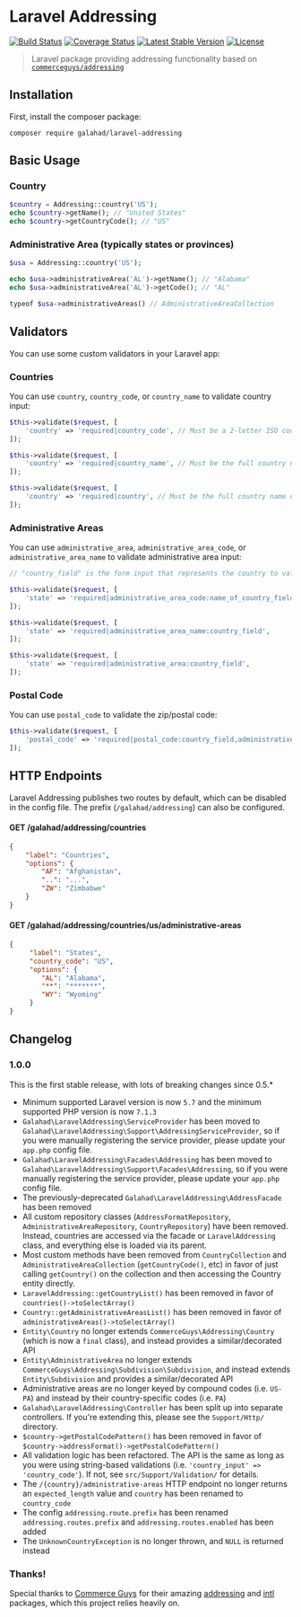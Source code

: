# Laravel Addressing

[![Build Status](https://travis-ci.org/glhd/laravel-addressing.svg)](https://travis-ci.org/glhd/laravel-addressing) [![Coverage Status](https://coveralls.io/repos/github/glhd/laravel-addressing/badge.svg?branch=master)](https://coveralls.io/github/glhd/laravel-addressing?branch=master) [![Latest Stable Version](https://poser.pugx.org/galahad/laravel-addressing/v/stable)](https://packagist.org/packages/galahad/laravel-addressing) [![License](https://poser.pugx.org/galahad/laravel-addressing/license)](https://packagist.org/packages/galahad/laravel-addressing)

> Laravel package providing addressing functionality based on [`commerceguys/addressing`](https://github.com/commerceguys/addressing)

## Installation

First, install the composer package:

```
composer require galahad/laravel-addressing
```

## Basic Usage

### Country

```php
$country = Addressing::country('US');
echo $country->getName(); // "United States"
echo $country->getCountryCode(); // "US"
```

### Administrative Area (typically states or provinces)

```php
$usa = Addressing::country('US');

echo $usa->administrativeArea('AL')->getName(); // "Alabama"
echo $usa->administrativeArea('AL')->getCode(); // "AL"

typeof $usa->administrativeAreas() // AdministrativeAreaCollection
```

## Validators

You can use some custom validators in your Laravel app:

### Countries

You can use `country`, `country_code`, or `country_name` to validate country input:

```php
$this->validate($request, [
    'country' => 'required|country_code', // Must be a 2-letter ISO code, such as "US"
]);

$this->validate($request, [
    'country' => 'required|country_name', // Must be the full country name, such as "United States"
]);

$this->validate($request, [
    'country' => 'required|country', // Must be the full country name or 2-letter ISO code
]);
```

### Administrative Areas

You can use `administrative_area`, `administrative_area_code`, or `administrative_area_name` to validate administrative area input:

```php
// "country_field" is the form input that represents the country to validate against

$this->validate($request, [
    'state' => 'required|administrative_area_code:name_of_country_field',
]);

$this->validate($request, [
    'state' => 'required|administrative_area_name:country_field',
]);

$this->validate($request, [
    'state' => 'required|administrative_area:country_field',
]);
```

### Postal Code

You can use `postal_code` to validate the zip/postal code:

```php
$this->validate($request, [
    'postal_code' => 'required|postal_code:country_field,administrative_area_field',
]);
```

## HTTP Endpoints

Laravel Addressing publishes two routes by default, which can be disabled in the config file.
The prefix (`/galahad/addressing`) can also be configured.

#### GET /galahad/addressing/countries
```json
{
    "label": "Countries",
    "options": {
        "AF": "Afghanistan",
        "..": "...",
        "ZW": "Zimbabwe"
    }
}
```

#### GET /galahad/addressing/countries/us/administrative-areas
```json
{
     "label": "States",
     "country_code": "US",
     "options": {
        "AL": "Alabama",
        "**": "*******",
        "WY": "Wyoming"
     }
}
```

## Changelog

### 1.0.0

This is the first stable release, with lots of breaking changes since 0.5.*

 - Minimum supported Laravel version is now `5.7` and the minimum supported PHP version is now `7.1.3`
 - `Galahad\LaravelAddressing\ServiceProvider` has been moved to `Galahad\LaravelAddressing\Support\AddressingServiceProvider`, so if you were manually registering the service provider, please update your `app.php` config file. 
 - `Galahad\LaravelAddressing\Facades\Addressing` has been moved to `Galahad\LaravelAddressing\Support\Facades\Addressing`, so if you were manually registering the service provider, please update your `app.php` config file.
 - The previously-deprecated `Galahad\LaravelAddressing\AddressFacade` has been removed 
 - All custom repository classes (`AddressFormatRepository`, `AdministrativeAreaRepository`, `CountryRepository`) have been removed. Instead, countries are accessed via the facade or `LaravelAddressing` class, and everything else is loaded via its parent.
 - Most custom methods have been removed from `CountryCollection` and `AdministrativeAreaCollection` (`getCountryCode()`, etc) in favor of just calling `getCountry()` on the collection and then accessing the Country entity directly.
 - `LaravelAddressing::getCountryList()` has been removed in favor of `countries()->toSelectArray()`
 - `Country::getAdministrativeAreasList()` has been removed in favor of `administrativeAreas()->toSelectArray()`
 - `Entity\Country` no longer extends `CommerceGuys\Addressing\Country` (which is now a `final` class), and instead provides a similar/decorated API
 - `Entity\AdministrativeArea` no longer extends `CommerceGuys\Addressing\Subdivision\Subdivision`, and instead extends `Entity\Subdivision` and provides a similar/decorated API
 - Administrative areas are no longer keyed by compound codes (i.e. `US-PA`) and instead by their country-specific codes (i.e. `PA`)
 - `Galahad\LaravelAddressing\Controller` has been split up into separate controllers. If you're extending this, please see the `Support/Http/` directory.
 - `$country->getPostalCodePattern()` has been removed in favor of `$country->addressFormat()->getPostalCodePattern()`
 - All validation logic has been refactored. The API is the same as long as you were using string-based validations (i.e. `'country_input' => 'country_code'`). If not, see `src/Support/Validation/` for details.
 - The `/{country}/administrative-areas` HTTP endpoint no longer returns an `expected_length` value and `country` has been renamed to `country_code`
 - The config `addressing.route.prefix` has been renamed `addressing.routes.prefix` and `addressing.routes.enabled` has been added
 - The `UnknownCountryException` is no longer thrown, and `NULL` is returned instead  

### Thanks!

Special thanks to [Commerce Guys](https://github.com/commerceguys) for their amazing 
[addressing](https://github.com/commerceguys/addressing) and [intl](https://github.com/commerceguys/intl) packages, 
which this project relies heavily on.
